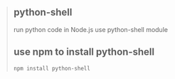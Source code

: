 >## python-shell
>
>   run python code in Node.js use python-shell module
>
>## use npm to install python-shell
>    ``npm install python-shell``


